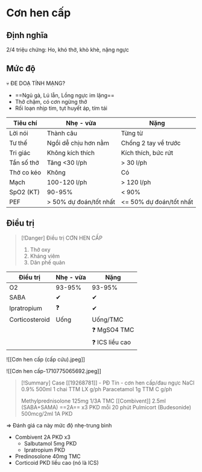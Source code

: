 # Cơn hen cấp
## Định nghĩa
2/4 triệu chứng: Ho, khó thở, khò khè, nặng ngực
## Mức độ

💀 ĐE DOẠ TÍNH MẠNG?
- ==Ngủ gà, Lú lẫn, Lồng ngực im lặng==
- Thở chậm, có cơn ngừng thở
- Rối loạn nhịp tim, tụt huyết áp, tím tái

| Tiêu chí   | Nhẹ - vừa               | Nặng                    |
| ---------- | ----------------------- | ----------------------- |
| Lời nói    | Thành câu               | Từng từ                 |
| Tư thế     | Ngồi dễ chịu hơn nằm    | Chống 2 tay về trước    |
| Tri giác   | Không kích thích        | Kích thích, bức rứt     |
| Tần số thở | Tăng <30 l/ph           | \> 30 l/ph              |
| Thở co kéo | Không                   | Có                      |
| Mạch       | 100-120 l/ph            | \> 120 l/ph             |
| SpO2 (KT)  | 90-95%                  | < 90%                   |
| PEF        | \> 50% dự đoán/tốt nhất | <= 50% dự đoán/tốt nhất |
## Điều trị

> [!Danger] Điều trị CƠN HEN CẤP
> 1. Thở oxy
> 2. Kháng viêm
> 3. Dãn phế quản


| Điều trị       | Nhẹ - vừa | Nặng           |
| -------------- | --------- | -------------- |
| O2             | 93-95%    | 93-95%         |
| SABA           | ✔         | ✔              |
| Ipratropium    | ❓         | ✔              |
| Corticosteroid | Uống      | Uống/TMC       |
|                |           | ❓ MgSO4 TMC    |
|                |           | ❓ ICS liều cao |





![[Cơn hen cấp (cấp cứu).jpeg]]

![[Cơn hen cấp-1710775065692.jpeg]]
> [!Summary] Case [[19268781]] - PĐ Tín - cơn hen cấp/đau ngực
> NaCl 0.9% 500ml 1 chai TTM LX g/ph
> Paracetamol 1g TTM C g/ph
> 
> Methylprednisolone 125mg 1/3A TMC
> [[Combivent]] 2.5ml (SABA+SAMA) ==2A== x3 PKD mỗi 20 phút
> Pulmicort (Budesonide) 500mcg/2ml 1A PKD

=> Đánh giá ca này mức độ nhẹ-trung bình
- Combivent 2A PKD x3
	- Salbutamol 5mg PKD
	- Ipratropium PKD
- Predinosolone 40mg TMC
- Corticoid PKD liều cao (nó là ICS)